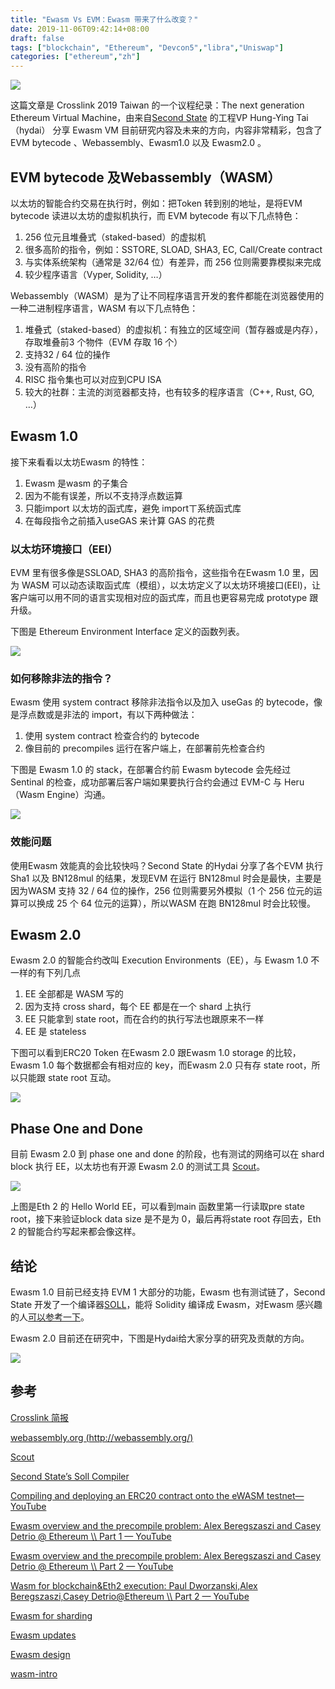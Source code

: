```yaml
---
title: "Ewasm Vs EVM：Ewasm 带来了什么改变？"
date: 2019-11-06T09:42:14+08:00
draft: false
tags: ["blockchain", "Ethereum", "Devcon5","libra","Uniswap"]
categories: ["ethereum","zh"]
---
```


![](/images/20191106-Ewasm-01.png)

这篇文章是 Crosslink 2019 Taiwan 的一个议程纪录：The next generation Ethereum Virtual Machine，由来自[Second State](https://www.secondstate.io/) 的工程VP Hung-Ying Tai（hydai） 分享 Ewasm VM 目前研究内容及未来的方向，内容非常精彩，包含了 EVM bytecode 、Webassembly、Ewasm1.0 以及 Ewasm2.0 。

## EVM bytecode 及Webassembly（WASM）

以太坊的智能合约交易在执行时，例如：把Token 转到别的地址，是将EVM bytecode 读进以太坊的虚拟机执行，而 EVM bytecode 有以下几点特色：

1. 256 位元且堆叠式（staked-based）的虚拟机
2. 很多高阶的指令，例如：SSTORE, SLOAD, SHA3, EC, Call/Create contract
3. 与实体系统架构（通常是 32/64 位）有差异，而 256 位则需要靠模拟来完成
4. 较少程序语言（Vyper, Solidity, …）

Webassembly（WASM）是为了让不同程序语言开发的套件都能在浏览器使用的一种二进制程序语言，WASM 有以下几点特色：

1. 堆叠式（staked-based）的虚拟机：有独立的区域空间（暂存器或是内存），存取堆叠前3 个物件（EVM 存取 16 个）
2. 支持32 / 64 位的操作
3. 没有高阶的指令
4. RISC 指令集也可以对应到CPU ISA
5. 较大的社群：主流的浏览器都支持，也有较多的程序语言（C++, Rust, GO, …）

## Ewasm 1.0

接下来看看以太坊Ewasm 的特性：

1. Ewasm 是wasm 的子集合
2. 因为不能有误差，所以不支持浮点数运算
3. 只能import 以太坊的函式库，避免 importㄒ系统函式库
4. 在每段指令之前插入useGAS 来计算 GAS 的花费

### 以太坊环境接口（EEI）

EVM 里有很多像是SSLOAD, SHA3 的高阶指令，这些指令在Ewasm 1.0 里，因为 WASM 可以动态读取函式库（模组），以太坊定义了以太坊环境接口(EEI)，让客户端可以用不同的语言实现相对应的函式库，而且也更容易完成 prototype 跟升级。

下图是 Ethereum Environment Interface 定义的函数列表。

![](/images/20191106-Ewasm-02.png)

### 如何移除非法的指令？

Ewasm 使用 system contract 移除非法指令以及加入 useGas 的 bytecode，像是浮点数或是非法的 import，有以下两种做法：

1. 使用 system contract 检查合约的 bytecode
2. 像目前的 precompiles 运行在客户端上，在部署前先检查合约

下图是 Ewasm 1.0 的 stack，在部署合约前 Ewasm bytecode 会先经过 Sentinal 的检查，成功部署后客户端如果要执行合约会通过 EVM-C 与 Heru（Wasm Engine）沟通。

![](/images/20191106-Ewasm-03.png)

### 效能问题

使用Ewasm 效能真的会比较快吗？Second State 的Hydai 分享了各个EVM 执行 Sha1 以及 BN128mul 的结果，发现EVM 在运行 BN128mul 时会是最快，主要是因为WASM 支持 32 / 64 位的操作，256 位则需要另外模拟（1 个 256 位元的运算可以换成 25 个 64 位元的运算），所以WASM 在跑 BN128mul 时会比较慢。

## Ewasm 2.0

Ewasm 2.0 的智能合约改叫 Execution Environments（EE），与 Ewasm 1.0 不一样的有下列几点

1. EE 全部都是 WASM 写的
2. 因为支持 cross shard，每个 EE 都是在一个 shard 上执行
3. EE 只能拿到 state root，而在合约的执行写法也跟原来不一样
4. EE 是 stateless

下图可以看到ERC20 Token 在Ewasm 2.0 跟Ewasm 1.0 storage 的比较，Ewasm 1.0 每个数据都会有相对应的 key，而Ewasm 2.0 只有存 state root，所以只能跟 state root 互动。

![](/images/20191106-Ewasm-04.png)

## Phase One and Done

目前 Ewasm 2.0 到 phase one and done 的阶段，也有测试的网络可以在 shard block 执行 EE，以太坊也有开源 Ewasm 2.0 的测试工具 [Scout](https://github.com/ewasm/scout)。

![](/images/20191106-Ewasm-05.png)

上图是Eth 2 的 Hello World EE，可以看到main 函数里第一行读取pre state root，接下来验证block data size 是不是为 0，最后再将state root 存回去，Eth 2 的智能合约写起来都会像这样。

## 结论

Ewasm 1.0 目前已经支持 EVM 1 大部分的功能，Ewasm 也有测试链了，Second State 开发了一个编译器[SOLL](https://github.com/second-state/soll)，能将 Solidity 编译成 Ewasm，对Ewasm 感兴趣的人[可以参考一下](https://blog.secondstate.io/post/20191022-soll-compiler-project-zh/)。

Ewasm 2.0 目前还在研究中，下图是Hydai给大家分享的研究及贡献的方向。

![](/images/20191106-Ewasm-06.png)

## 参考

[Crosslink 简报](http://url.hyd.ai/LRFVT)

[webassembly.org (http://webassembly.org/)](https://webassembly.org/)

[Scout](https://github.com/ewasm/scout)

[Second State’s Soll Compiler](https://github.com/second-state/soll)

[Compiling and deploying an ERC20 contract onto the eWASM testnet— YouTube](https://www.youtube.com/watch?v=X-A6sP_HTy0)

[Ewasm overview and the precompile problem: Alex Beregszaszi and Casey Detrio @ Ethereum \\\\ Part 1 — YouTube](https://www.youtube.com/watch?v=YW6hszjjMqo&feature=youtu.be)

[Ewasm overview and the precompile problem: Alex Beregszaszi and Casey Detrio @ Ethereum \\\\ Part 2 — YouTube](https://www.youtube.com/watch?v=a9hbycBMr_A)

[Wasm for blockchain&Eth2 execution: Paul Dworzanski,Alex Beregszaszi,Casey Detrio@Ethereum \\\\ Part 2 — YouTube](https://www.youtube.com/watch?v=iwU10WkWSBY)

[Ewasm for sharding](https://drive.google.com/file/d/19t4qCqEK2RPt0p1XYx-a2FdZSAlCq7H0/view)

[Ewasm updates](https://drive.google.com/file/d/1CRc0qBQTebNKw7NRZXzxbHovrigW0bqf/view)

[Ewasm design](https://github.com/ewasm/design)

[wasm-intro](https://rsms.me/wasm-intro)
